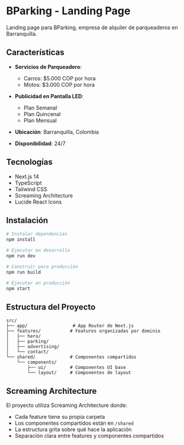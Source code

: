 # BParking - Landing Page

Landing page para BParking, empresa de alquiler de parqueaderos en Barranquilla.

## Características

- **Servicios de Parqueadero**: 
  - Carros: $5.000 COP por hora
  - Motos: $3.000 COP por hora
  
- **Publicidad en Pantalla LED**:
  - Plan Semanal
  - Plan Quincenal  
  - Plan Mensual

- **Ubicación**: Barranquilla, Colombia
- **Disponibilidad**: 24/7

## Tecnologías

- Next.js 14
- TypeScript
- Tailwind CSS
- Screaming Architecture
- Lucide React Icons

## Instalación

```bash
# Instalar dependencias
npm install

# Ejecutar en desarrollo
npm run dev

# Construir para producción
npm run build

# Ejecutar en producción
npm start
```

## Estructura del Proyecto

```
src/
├── app/                 # App Router de Next.js
├── features/           # Features organizadas por dominio
│   ├── hero/
│   ├── parking/
│   ├── advertising/
│   └── contact/
└── shared/             # Componentes compartidos
    └── components/
        ├── ui/         # Componentes UI base
        └── layout/     # Componentes de layout
```

## Screaming Architecture

El proyecto utiliza Screaming Architecture donde:
- Cada feature tiene su propia carpeta
- Los componentes compartidos están en `/shared`
- La estructura grita sobre qué hace la aplicación
- Separación clara entre features y componentes compartidos